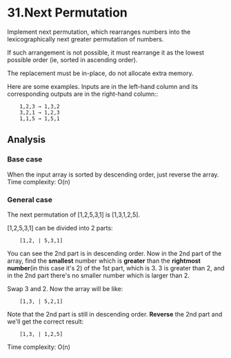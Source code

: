 # 31.Next Permutation 
Implement next permutation, which rearranges numbers into the lexicographically next greater permutation of numbers.

If such arrangement is not possible, it must rearrange it as the lowest possible order (ie, sorted in ascending order).

The replacement must be in-place, do not allocate extra memory.

Here are some examples. Inputs are in the left-hand column and its corresponding outputs are in the right-hand column::

```
    1,2,3 → 1,3,2
    3,2,1 → 1,2,3
    1,1,5 → 1,5,1
```

## Analysis
### Base case
When the input array is sorted by descending order, just reverse the array. Time complexity: O(n)

### General case
The next permutation of [1,2,5,3,1] is [1,3,1,2,5].

[1,2,5,3,1] can be divided into 2 parts:

```
    [1,2, | 5,3,1]
```

You can see the 2nd part is in descending order. Now in the 2nd part of the array, find the **smallest** number which is **greater** than the **rightmost number**(in this case it's 2) of the 1st part, which is 3. 3 is greater than 2, and in the 2nd part there's no smaller number which is larger than 2.

Swap 3 and 2. Now the array will be like:

```
    [1,3, | 5,2,1]
```

Note that the 2nd part is still in descending order. **Reverse** the 2nd part and we'll get the correct result:

```
    [1,3, | 1,2,5]
```

Time complexity: O(n)